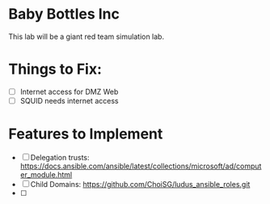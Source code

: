 # Baby Bottles Inc
This lab will be a giant red team simulation lab.


# Things to Fix:

- [ ] Internet access for DMZ Web
- [ ] SQUID needs internet access

# Features to Implement
- [ ] Delegation trusts: https://docs.ansible.com/ansible/latest/collections/microsoft/ad/computer_module.html
- [ ] Child Domains: https://github.com/ChoiSG/ludus_ansible_roles.git
- [ ] 
